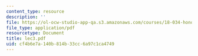 ```yaml
---
content_type: resource
description: ''
file: https://ol-ocw-studio-app-qa.s3.amazonaws.com/courses/18-034-honors-differential-equations-spring-2004/cf4b6e7a140b814b33cc6a97c1ca4749_lec3.pdf
file_type: application/pdf
resourcetype: Document
title: lec3.pdf
uid: cf4b6e7a-140b-814b-33cc-6a97c1ca4749
---
```

